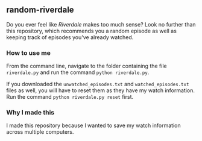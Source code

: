 ## random-riverdale

Do you ever feel like *Riverdale* makes too much sense? Look no further than this repository, which recommends you a random episode as well as keeping track of episodes you've already watched.


### How to use me

From the command line, navigate to the folder containing the file `riverdale.py` and run the command `python riverdale.py`.

If you downloaded the `unwatched_episodes.txt` and `watched_episodes.txt` files as well, you will have to reset them as they have my watch information. Run the command `python riverdale.py reset` first.


### Why I made this
I made this repository because I wanted to save my watch information across multiple computers.